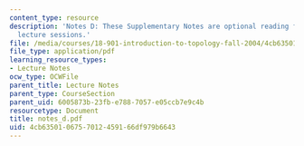 ```yaml
---
content_type: resource
description: 'Notes D: These Supplementary Notes are optional reading for the corresponding
  lecture sessions.'
file: /media/courses/18-901-introduction-to-topology-fall-2004/4cb6350106757012459166df979b6643_notes_d.pdf
file_type: application/pdf
learning_resource_types:
- Lecture Notes
ocw_type: OCWFile
parent_title: Lecture Notes
parent_type: CourseSection
parent_uid: 6005873b-23fb-e788-7057-e05ccb7e9c4b
resourcetype: Document
title: notes_d.pdf
uid: 4cb63501-0675-7012-4591-66df979b6643
---
```

